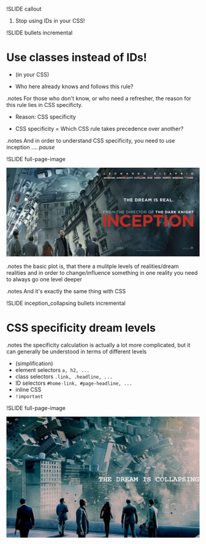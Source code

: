 !SLIDE callout

1) Stop using IDs in your CSS!


!SLIDE bullets incremental

# Use classes instead of IDs! #

* (in your CSS)

* Who here already knows and follows this rule?

.notes For those who don't know, or who need a refresher, the reason for this rule lies in CSS specificty.

* Reason: CSS specificity

* CSS specificity = Which CSS rule takes precedence over another?

.notes And in order to understand CSS specificity, you need to use inception .... *pause*



!SLIDE full-page-image

![CSS specificity explained using the movie Inception](inception.jpg)


.notes the basic plot is, that there a mulitple levels of realities/dream realities and in order to change/influence something in one reality you need to always go one level deeper

.notes And it's exactly the same thing with CSS


!SLIDE inception_collapsing bullets incremental

# CSS specificity dream levels #

.notes the specificity calculation is actually a lot more complicated, but it can generally be understood in terms of different levels

* (simplification)
* element selectors <code>a, h2, ...</code>
* class selectors <code>.link, .headline, ...</code>
* ID selectors <code>#home-link, #page-headline, ...</code>
* inline CSS
* <code>!important</code>



!SLIDE full-page-image

![So, you better stick to the first levels!](inception_collapsing.jpg)

